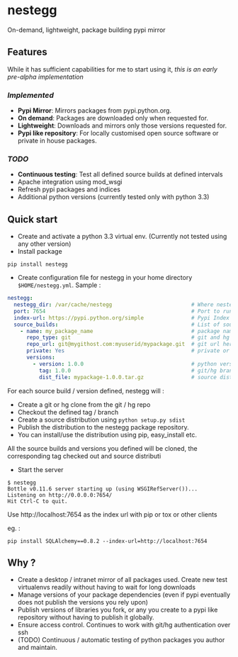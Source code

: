 # nestegg

On-demand, lightweight, package building pypi mirror

## Features 

While it has sufficient capabilities for me to start using it, _this is an early pre-alpha implementation_

### _Implemented_
* **Pypi Mirror**: Mirrors packages from pypi.python.org. 
* **On demand**: Packages are downloaded only when requested for. 
* **Lightweight**: Downloads and mirrors only those versions requested for.
* **Pypi like repository**: For locally customised open source software or private in house packages.

### _TODO_

* **Continuous testing**: Test all defined source builds at defined intervals
* Apache integration using mod\_wsgi
* Refresh pypi packages and indices
* Additional python versions (currently tested only with python 3.3)

## Quick start

* Create and activate a python 3.3 virtual env. (Currently not tested using any other version)
* Install package

```
pip install nestegg
```

* Create configuration file for nestegg in your home directory `$HOME/nestegg.yml`. Sample :

```yaml
nestegg:
  nestegg_dir: /var/cache/nestegg                         # Where nestegg makes a nest
  port: 7654                                              # Port to run on
  index-url: https://pypi.python.org/simple               # Pypi Index URL
  source_builds:                                          # List of source builds
    - name: my_package_name                               # package name
      repo_type: git                                      # git and hg supported
      repo_url: git@mygithost.com:myuserid/mypackage.git  # git url here
      private: Yes                                        # private or public
      versions:
        - version: 1.0.0                                  # python version
          tag: 1.0.0                                      # git/hg branch/tag name
          dist_file: mypackage-1.0.0.tar.gz               # source dist file name
```

For each source build / version defined, nestegg will :
* Create a git or hg clone from the git / hg repo
* Checkout the defined tag / branch
* Create a source distribution using `python setup.py sdist`
* Publish the distribution to the nestegg package repository. 
* You can install/use the distribution using pip, easy_install etc.

All the source builds and versions you defined will be cloned, the corresponding tag checked out and source distributi

* Start the server

```
$ nestegg
Bottle v0.11.6 server starting up (using WSGIRefServer())...
Listening on http://0.0.0.0:7654/
Hit Ctrl-C to quit.

```

Use http://localhost:7654 as the index url with pip or tox or other clients

eg. :

```
pip install SQLAlchemy==0.8.2 --index-url=http://localhost:7654 
```


## Why ?

* Create a desktop / intranet mirror of all packages used. Create new test virtualenvs readily without having to wait for long downloads
* Manage versions of your package dependencies (even if pypi eventually does not publish the versions you rely upon)
* Publish versions of libraries you fork, or any you create to a pypi like repository without having to publish it globally.
* Ensure access control. Continues to work with git/hg authentication over ssh
* (TODO) Continuous / automatic testing of python packages you author and maintain.
